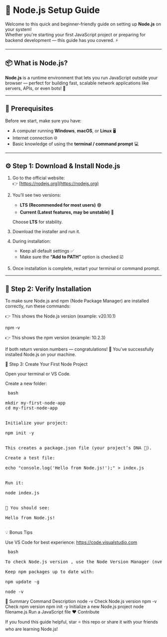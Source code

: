 # 🚀 Node.js Setup Guide

Welcome to this quick and beginner-friendly guide on setting up **Node.js** on your system!  
Whether you're starting your first JavaScript project or preparing for backend development — this guide has you covered. ⚡

---

## 📦 What is Node.js?

**Node.js** is a runtime environment that lets you run JavaScript outside your browser — perfect for building fast, scalable network applications like servers, APIs, or even bots! 🤖

---

## 🧰 Prerequisites

Before we start, make sure you have:

- A computer running **Windows**, **macOS**, or **Linux** 🖥️  
- Internet connection 🌐  
- Basic knowledge of using the **terminal / command prompt** 💻  

---

## ⚙️ Step 1: Download & Install Node.js

1. Go to the official website:  
   👉 [https://nodejs.org](https://nodejs.org)

2. You’ll see two versions:
   - **LTS (Recommended for most users)** 🟢  
   - **Current (Latest features, may be unstable)** 🧪  

   Choose **LTS** for stability.

3. Download the installer and run it.

4. During installation:
   - Keep all default settings ✅  
   - Make sure the **“Add to PATH”** option is checked ☑️  

5. Once installation is complete, restart your terminal or command prompt.

---

## 🧪 Step 2: Verify Installation

To make sure Node.js and npm (Node Package Manager) are installed correctly, run these commands:

👉 This shows the Node.js version (example: v20.10.1)

npm -v


👉 This shows the npm version (example: 10.2.3)

If both return version numbers — congratulations! 🎉
You’ve successfully installed Node.js on your machine.

🧩 Step 3: Create Your First Node Project

Open your terminal or VS Code.

Create a new folder:
<pre> bash
  
mkdir my-first-node-app
cd my-first-node-app


Initialize your project:

npm init -y


This creates a package.json file (your project’s DNA 🧬).

Create a test file:

echo "console.log('Hello from Node.js!');" > index.js


Run it:

node index.js


🎯 You should see:

Hello from Node.js!
 </pre>
💡 Bonus Tips

Use VS Code for best experience: https://code.visualstudio.com
<pre> bash

To check Node.js version , use the Node Version Manager (nvm)

Keep npm packages up to date with:

npm update -g

node -v
</pre>

🧠 Summary
Command	Description
node -v	Check Node.js version
npm -v	Check npm version
npm init -y	Initialize a new Node.js project
node filename.js	Run a JavaScript file
❤️ Contribute

If you found this guide helpful, star ⭐ this repo or share it with your friends who are learning Node.js!


